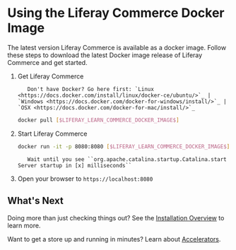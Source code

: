 # Using the Liferay Commerce Docker Image

The latest version Liferay Commerce is available as a docker image. Follow these steps to download the latest Docker image release of Liferay Commerce and get started.

1. Get Liferay Commerce

    ```tip::
       Don't have Docker? Go here first: `Linux <https://docs.docker.com/install/linux/docker-ce/ubuntu/>`_ | `Windows <https://docs.docker.com/docker-for-windows/install/>`_ | `OSX <https://docs.docker.com/docker-for-mac/install/>`_
    ```

    ```bash
    docker pull [$LIFERAY_LEARN_COMMERCE_DOCKER_IMAGE$]
    ```

1. Start Liferay Commerce

    ```bash
    docker run -it -p 8080:8080 [$LIFERAY_LEARN_COMMERCE_DOCKER_IMAGE$]
    ```

    ```important::
       Wait until you see ``org.apache.catalina.startup.Catalina.start Server startup in [x] milliseconds``
    ```

1. Open your browser to `https://localhost:8080`

## What's Next

Doing more than just checking things out? See the [Installation Overview](./installation-overview.md) to learn more.

Want to get a store up and running in minutes? Learn about [Accelerators](../starting-a-store/accelerators.md).

